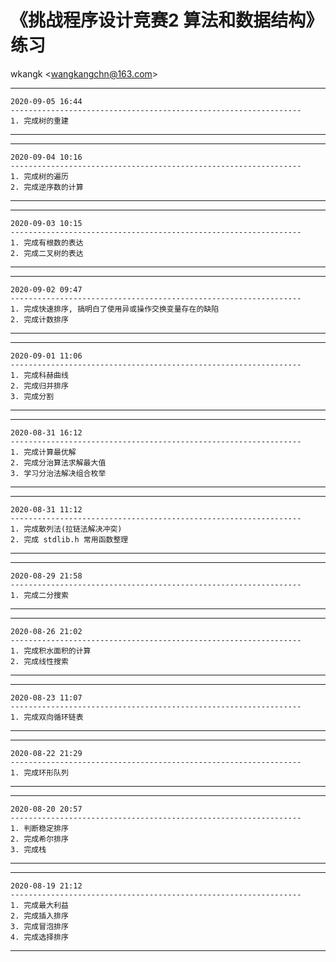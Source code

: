 
# 《挑战程序设计竞赛2 算法和数据结构》 练习
wkangk <<wangkangchn@163.com>>  
  
*********************************************************************  
    2020-09-05 16:44  
    -----------------------------------------------------------------  
    1. 完成树的重建    
*********************************************************************  
  
*********************************************************************  
    2020-09-04 10:16  
    -----------------------------------------------------------------  
    1. 完成树的遍历    
    2. 完成逆序数的计算 
*********************************************************************  
    
*********************************************************************  
    2020-09-03 10:15  
    -----------------------------------------------------------------  
    1. 完成有根数的表达   
    2. 完成二叉树的表达   
*********************************************************************  
    
*********************************************************************  
    2020-09-02 09:47  
    -----------------------------------------------------------------  
    1. 完成快速排序, 搞明白了使用异或操作交换变量存在的缺陷  
    2. 完成计数排序  
*********************************************************************  
    
*********************************************************************  
    2020-09-01 11:06  
    -----------------------------------------------------------------  
    1. 完成科赫曲线  
    2. 完成归并排序  
    3. 完成分割    
*********************************************************************  

*********************************************************************   
    2020-08-31 16:12  
    -----------------------------------------------------------------   
    1. 完成计算最优解  
    2. 完成分治算法求解最大值  
    3. 学习分治法解决组合枚举    
********************************************************************* 

*********************************************************************   
    2020-08-31 11:12    
    -----------------------------------------------------------------   
    1. 完成散列法(拉链法解决冲突)  
    2. 完成 stdlib.h 常用函数整理  
********************************************************************* 

*********************************************************************   
    2020-08-29 21:58  
    -----------------------------------------------------------------   
    1. 完成二分搜索  
********************************************************************* 

*********************************************************************   
    2020-08-26 21:02  
    -----------------------------------------------------------------   
    1. 完成积水面积的计算  
    2. 完成线性搜索    
*********************************************************************  

*********************************************************************   
    2020-08-23 11:07  
    -----------------------------------------------------------------   
    1. 完成双向循环链表    
*********************************************************************  

*********************************************************************   
    2020-08-22 21:29  
    -----------------------------------------------------------------   
    1. 完成环形队列    
*********************************************************************  

*********************************************************************   
    2020-08-20 20:57 
    -----------------------------------------------------------------   
    1. 判断稳定排序 
    2. 完成希尔排序  
    3. 完成栈   
*********************************************************************  
 
*********************************************************************  
    2020-08-19 21:12  
    -----------------------------------------------------------------   
    1. 完成最大利益  
    2. 完成插入排序  
    3. 完成冒泡排序  
    4. 完成选择排序  
*********************************************************************  
